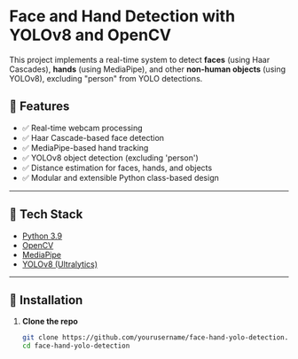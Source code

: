 # Face and Hand Detection with YOLOv8 and OpenCV

This project implements a real-time system to detect **faces** (using Haar Cascades), **hands** (using MediaPipe), and other **non-human objects** (using YOLOv8), excluding "person" from YOLO detections.


## 🔧 Features

- ✅ Real-time webcam processing  
- ✅ Haar Cascade-based face detection  
- ✅ MediaPipe-based hand tracking  
- ✅ YOLOv8 object detection (excluding 'person')  
- ✅ Distance estimation for faces, hands, and objects  
- ✅ Modular and extensible Python class-based design  

---

## 🧠 Tech Stack

- [Python 3.9](https://www.python.org/)
- [OpenCV](https://opencv.org/)
- [MediaPipe](https://google.github.io/mediapipe/)
- [YOLOv8 (Ultralytics)](https://github.com/ultralytics/ultralytics)

---

## 🚀 Installation

1. **Clone the repo**
   ```bash
   git clone https://github.com/yourusername/face-hand-yolo-detection.git
   cd face-hand-yolo-detection

